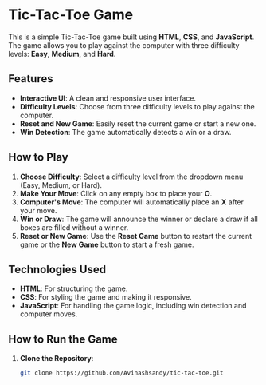 # Tic-Tac-Toe Game

This is a simple Tic-Tac-Toe game built using **HTML**, **CSS**, and **JavaScript**. The game allows you to play against the computer with three difficulty levels: **Easy**, **Medium**, and **Hard**.

## Features

- **Interactive UI**: A clean and responsive user interface.
- **Difficulty Levels**: Choose from three difficulty levels to play against the computer.
- **Reset and New Game**: Easily reset the current game or start a new one.
- **Win Detection**: The game automatically detects a win or a draw.

## How to Play

1. **Choose Difficulty**: Select a difficulty level from the dropdown menu (Easy, Medium, or Hard).
2. **Make Your Move**: Click on any empty box to place your **O**.
3. **Computer's Move**: The computer will automatically place an **X** after your move.
4. **Win or Draw**: The game will announce the winner or declare a draw if all boxes are filled without a winner.
5. **Reset or New Game**: Use the **Reset Game** button to restart the current game or the **New Game** button to start a fresh game.

## Technologies Used

- **HTML**: For structuring the game.
- **CSS**: For styling the game and making it responsive.
- **JavaScript**: For handling the game logic, including win detection and computer moves.

## How to Run the Game

1. **Clone the Repository**:
   ```bash
   git clone https://github.com/Avinashsandy/tic-tac-toe.git
